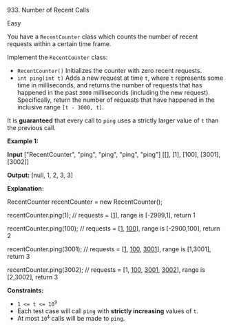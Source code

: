 933\. Number of Recent Calls

Easy

You have a `RecentCounter` class which counts the number of recent requests within a certain time frame.

Implement the `RecentCounter` class:

*   `RecentCounter()` Initializes the counter with zero recent requests.
*   `int ping(int t)` Adds a new request at time `t`, where `t` represents some time in milliseconds, and returns the number of requests that has happened in the past `3000` milliseconds (including the new request). Specifically, return the number of requests that have happened in the inclusive range `[t - 3000, t]`.

It is **guaranteed** that every call to `ping` uses a strictly larger value of `t` than the previous call.

**Example 1:**

**Input** ["RecentCounter", "ping", "ping", "ping", "ping"] [[], [1], [100], [3001], [3002]]

**Output:** [null, 1, 2, 3, 3]

**Explanation:** 

RecentCounter recentCounter = new RecentCounter(); 

recentCounter.ping(1); // requests = [<ins>1</ins>], range is [-2999,1], return 1 

recentCounter.ping(100); // requests = [<ins>1</ins>, <ins>100</ins>], range is [-2900,100], return 2 

recentCounter.ping(3001); // requests = [<ins>1</ins>, <ins>100</ins>, <ins>3001</ins>], range is [1,3001], return 3 

recentCounter.ping(3002); // requests = [1, <ins>100</ins>, <ins>3001</ins>, <ins>3002</ins>], range is [2,3002], return 3

**Constraints:**

*   <code>1 <= t <= 10<sup>9</sup></code>
*   Each test case will call `ping` with **strictly increasing** values of `t`.
*   At most <code>10<sup>4</sup></code> calls will be made to `ping`.